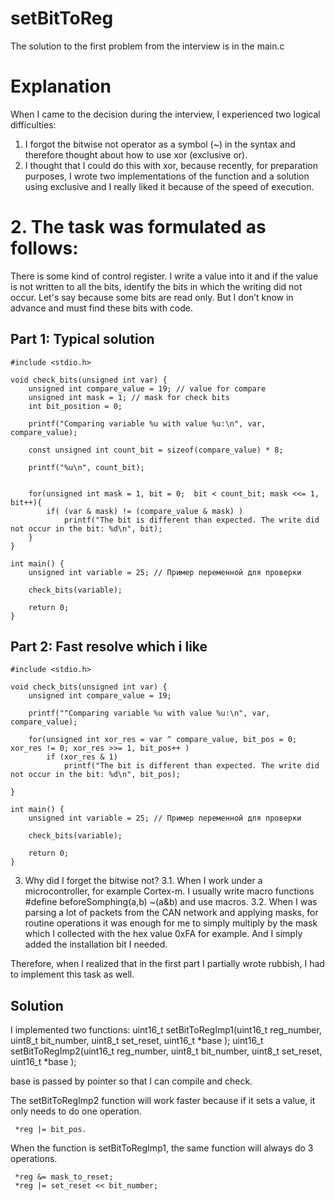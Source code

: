 # setBitToReg
The solution to the first problem from the interview is in the main.с

# Explanation
When I came to the decision during the interview, I experienced two logical difficulties:
1. I forgot the bitwise not operator as a symbol (~) in the syntax and therefore thought about how to use xor (exclusive or).
2. I thought that I could do this with xor, because recently, for preparation purposes, I wrote two implementations of the function and a solution using exclusive and I really liked it because of the speed of execution.

# 2. The task was formulated as follows:
There is some kind of control register. I write a value into it and if the value is not written to all the bits, identify the bits in which the writing did not occur. Let's say because some bits are read only. But I don’t know in advance and must find these bits with code.
## Part 1: Typical solution
```
#include <stdio.h>

void check_bits(unsigned int var) {
    unsigned int compare_value = 19; // value for compare
    unsigned int mask = 1; // mask for check bits
    int bit_position = 0;

    printf("Comparing variable %u with value %u:\n", var, compare_value);

    const unsigned int count_bit = sizeof(compare_value) * 8;
    
    printf("%u\n", count_bit);
    
    
    for(unsigned int mask = 1, bit = 0;  bit < count_bit; mask <<= 1, bit++){
        if( (var & mask) != (compare_value & mask) )
            printf("The bit is different than expected. The write did not occur in the bit: %d\n", bit);
    }
}

int main() {
    unsigned int variable = 25; // Пример переменной для проверки

    check_bits(variable);

    return 0;
}
```
## Part 2: Fast resolve which i like
```
#include <stdio.h>

void check_bits(unsigned int var) {
    unsigned int compare_value = 19;

    printf(""Comparing variable %u with value %u:\n", var, compare_value);
    
    for(unsigned int xor_res = var ^ compare_value, bit_pos = 0; xor_res != 0; xor_res >>= 1, bit_pos++ )
        if (xor_res & 1)
            printf("The bit is different than expected. The write did not occur in the bit: %d\n", bit_pos);
        
}

int main() {
    unsigned int variable = 25; // Пример переменной для проверки

    check_bits(variable);

    return 0;
}
```

3. Why did I forget the bitwise not?
3.1. When I work under a microcontroller, for example Cortex-m. I usually write macro functions #define beforeSomphing(a,b) ~(a&b) and use macros.
3.2. When I was parsing a lot of packets from the CAN network and applying masks, for routine operations it was enough for me to simply multiply by the mask which I collected with the hex value 0xFA for example. And I simply added the installation bit I needed.

Therefore, when I realized that in the first part I partially wrote rubbish, I had to implement this task as well.

## Solution
I implemented two functions:
uint16_t setBitToRegImp1(uint16_t reg_number, uint8_t bit_number, uint8_t set_reset, uint16_t *base );
uint16_t setBitToRegImp2(uint16_t reg_number, uint8_t bit_number, uint8_t set_reset, uint16_t *base );

base is passed by pointer so that I can compile and check.

The setBitToRegImp2 function will work faster because if it sets a value, it only needs to do one operation.
```
 *reg |= bit_pos.
```

When the function is setBitToRegImp1, the same function will always do 3 operations.
```
 *reg &= mask_to_reset;
 *reg |= set_reset << bit_number;
```
